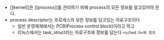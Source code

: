 - [[kernel]]은 [[process]]를 관리하기 위해 process의 모든 정보를 알고있어야 한다.
- process descriptor는 프로세스의 모든 정보를 담고있는 자료구조이다
	- 일반 운영체제에서는 PCB(Process control block)이라고 하고
	- 리눅스에서는 task_struct라는 자료구조에 정보를 담는다 `<sched.h>에 정의`
